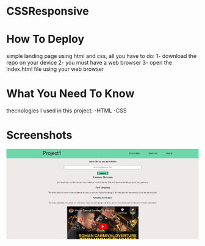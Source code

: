 # CSSResponsive
# How To Deploy
simple landing page using html and css, all you have to do:
1- download the repo on your device
2- you must have a web browser 
3- open the index.html file using your web browser
# What You Need To Know
thecnologies I used in this project:
-HTML
-CSS 
# Screenshots
![Screenshot](/CSSPreview.jpg?raw=true)

